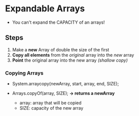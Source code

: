 # Expandable Arrays

- You can't expand the CAPACITY of an arrays!

## Steps

1. Make a **new** Array of double the size of the first
2. **Copy all elements** from the _original_ array into the _new_ array
3. **Point** the original array into the new array _(shallow copy)_

### Copying Arrays

- System.arraycopy(newArray, start, array, end, SIZE);

- Arrays.copyOf(array, SIZE); **-> returns a newArray**
  - array: array that will be copied
  - SIZE: capacity of the new array
